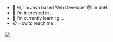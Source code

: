 - 👋 Hi, I’m Java based Web Developer @LimdoH.
- 👀 I’m interested in ...
- 🌱 I’m currently learning ...
- 📫 How to reach me ...
<img src="https://img.shields.io/badge/Java-007396?style=flat-square&logo=Java&logoColor=white"/>
<!---
LimdoH/LimdoH is a ✨ special ✨ repository because its `README.md` (this file) appears on your GitHub profile.
You can click the Preview link to take a look at your changes.
--->
